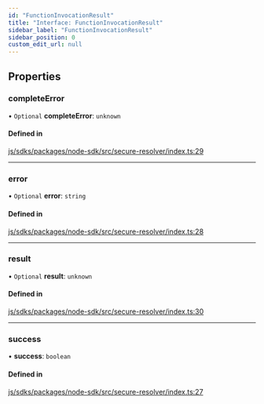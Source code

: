 ```yaml
---
id: "FunctionInvocationResult"
title: "Interface: FunctionInvocationResult"
sidebar_label: "FunctionInvocationResult"
sidebar_position: 0
custom_edit_url: null
---
```


## Properties

### completeError

• `Optional` **completeError**: `unknown`

#### Defined in

[js/sdks/packages/node-sdk/src/secure-resolver/index.ts:29](https://github.com/refinery-labs/lunasec-monorepo/blob/69269f1/js/sdks/packages/node-sdk/src/secure-resolver/index.ts#L29)

___

### error

• `Optional` **error**: `string`

#### Defined in

[js/sdks/packages/node-sdk/src/secure-resolver/index.ts:28](https://github.com/refinery-labs/lunasec-monorepo/blob/69269f1/js/sdks/packages/node-sdk/src/secure-resolver/index.ts#L28)

___

### result

• `Optional` **result**: `unknown`

#### Defined in

[js/sdks/packages/node-sdk/src/secure-resolver/index.ts:30](https://github.com/refinery-labs/lunasec-monorepo/blob/69269f1/js/sdks/packages/node-sdk/src/secure-resolver/index.ts#L30)

___

### success

• **success**: `boolean`

#### Defined in

[js/sdks/packages/node-sdk/src/secure-resolver/index.ts:27](https://github.com/refinery-labs/lunasec-monorepo/blob/69269f1/js/sdks/packages/node-sdk/src/secure-resolver/index.ts#L27)
